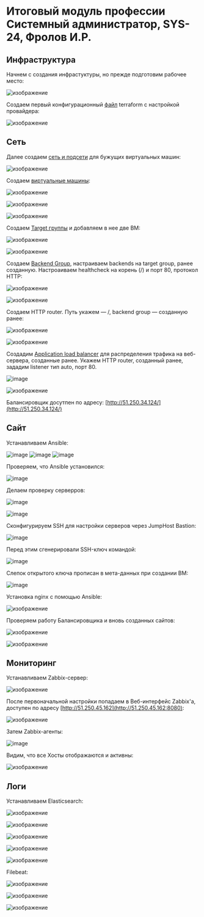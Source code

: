 # **Итоговый модуль профессии Системный администратор, SYS-24, Фролов И.Р.**

## Инфраструктура

Начнем с создания инфрастуктуры, но прежде подготовим рабочее место:

![изображение](https://github.com/user-attachments/assets/286f40c4-bea2-4097-98f0-8ca90805e91d)

Создаем первый конфигурационный [файл](https://github.com/beast86m/diplom_work/blob/main/terraform/main.tf) terraform с настройкой провайдера:

![изображение](https://github.com/user-attachments/assets/ad9d7ee7-9b24-4c79-8190-c6eb1df438ce)

## Сеть

Далее создаем [сеть и подсети](https://github.com/beast86m/diplom_work/blob/main/terraform/net.tf) для бужущих виртуальных машин:

![изображение](https://github.com/user-attachments/assets/ea8dc17a-1508-448c-81b2-5071d59abc4c)

Создаем [виртуальные машины](https://github.com/beast86m/diplom_work/blob/main/terraform/vm.tf):

![изображение](https://github.com/user-attachments/assets/3b16825e-e623-4586-831c-eec3a6becfa9)

![изображение](https://github.com/user-attachments/assets/2e0203e4-6403-4b71-a55a-2075e16f08b4)

![изображение](https://github.com/user-attachments/assets/e00c52db-6fcd-4d58-a2cd-dcc8ae238d61)


Создаем [Target группы](https://github.com/beast86m/diplom_work/blob/main/terraform/security.tf) и добавляем в нее две ВМ:

![изображение](https://github.com/user-attachments/assets/048de38c-d623-4629-b4db-a436fe8414bb)

![изображение](https://github.com/user-attachments/assets/90af9363-08b4-41a9-83c6-d5d4a25cd0fd)

Создаем [Backend Group](https://github.com/beast86m/diplom_work/blob/main/terraform/security.tf), настраиваем backends на target group, ранее созданную. Настроаиваем healthcheck на корень (/) и порт 80, протокол HTTP:

![изображение](https://github.com/user-attachments/assets/c75b4221-8112-49e3-94c8-78ef6036c615)

![изображение](https://github.com/user-attachments/assets/2ea6f39d-8844-4421-a723-9ac0d8f9e47c)

Создаем HTTP router. Путь укажем — /, backend group — созданную ранее:

![изображение](https://github.com/user-attachments/assets/6a12746e-cef9-4def-89e9-ff3774efb72a)

![изображение](https://github.com/user-attachments/assets/9f5e484c-0a2c-4304-947c-20f679c6123f)

Создадим [Application load balancer](https://github.com/beast86m/diplom_work/blob/main/terraform/security.tf) для распределения трафика на веб-сервера, созданные ранее. Укажем HTTP router, созданный ранее, зададим listener тип auto, порт 80.

![image](https://github.com/user-attachments/assets/1c893f57-1799-4d88-929f-fb99a5096558)

![изображение](https://github.com/user-attachments/assets/ff145ebd-9674-4d2a-8df1-189d1b903ec8)

Балансировщик досутпен по адресу: [http://51.250.34.124/](http://51.250.34.124/)

## Сайт

Устанавливаем Ansible:

![image](https://github.com/user-attachments/assets/5ed948de-b49c-4bd1-bbad-c82b42e9efb9)
![image](https://github.com/user-attachments/assets/106ad159-e8f2-45bb-b043-7bf9d087c71e)
![image](https://github.com/user-attachments/assets/60503ed4-1f5a-409d-9ac4-8cb478ca611b)

Проверяем, что Ansible установился:

![image](https://github.com/user-attachments/assets/36238085-2851-4c9d-bb3f-354a2eed46a2)

Делаем проверку серверров:

![image](https://github.com/user-attachments/assets/1e88762d-2417-4d49-a81a-be7e1dad7267)

![image](https://github.com/user-attachments/assets/319873fb-fb22-40f1-9bb0-03d822bee3ba)

Сконфигурируем SSH  для настройки серверов через JumpHost Bastion:

![image](https://github.com/user-attachments/assets/d02103d2-c337-429d-bd40-29a13c8f7ef4)

Перед этим сгенерировали SSH-ключ командой: 

![image](https://github.com/user-attachments/assets/b4513bb4-9d50-4d25-930c-aa928159412e)

Слепок открытого ключа прописан в мета-данных при создании ВМ:

![image](https://github.com/user-attachments/assets/8d7a8f94-0140-4cfb-a574-08b2d417084f)

Установка nginx с помощью Ansible:

![изображение](https://github.com/user-attachments/assets/05206c74-3eec-43df-9104-a5305b7f7b01)

Проверяем работу Балансировщика и вновь созданных сайтов:

![изображение](https://github.com/user-attachments/assets/a0a7bea8-ec7c-4088-a443-eee2e6573158)

![изображение](https://github.com/user-attachments/assets/d148267c-f3f6-4685-b823-8c329775bf77)


## Мониторинг

Устанавливаем Zabbix-сервер: 

![изображение](https://github.com/user-attachments/assets/df5ad3b2-391f-40cb-b3fc-9d8eab046617)

После первоначальной настройки попадаем в Веб-интерфейс Zabbix'a, доступен по адресу [http://51.250.45.162](http://51.250.45.162:8080):

![изображение](https://github.com/user-attachments/assets/bedc69bf-1bcc-4855-8ddf-7c080649310e)

Затем Zabbix-агенты:

![image](https://github.com/user-attachments/assets/d600a57e-3f86-406c-9b8f-c518b361283a)

Видим, что все Хосты отображаются и активны:

![изображение](https://github.com/user-attachments/assets/de514f0d-fa41-4a9b-90c8-be754bc9b70d)


## Логи

Устанавливаем Elasticsearch:

![изображение](https://github.com/user-attachments/assets/58a28a93-86a9-4dc5-9e21-865d8435c5d1)

![изображение](https://github.com/user-attachments/assets/a53faa5e-150e-4a3c-b10b-450e8a8d981a)

![изображение](https://github.com/user-attachments/assets/f4c3471a-b894-4dc6-880e-b0c66672c0c4)

![изображение](https://github.com/user-attachments/assets/c987637a-31f5-4ffa-bdee-a63d8d93006e)

![изображение](https://github.com/user-attachments/assets/a52511ff-2b4c-427b-8294-79fadb1655c8)


Filebeat:

![изображение](https://github.com/user-attachments/assets/e45bdf70-af01-47da-831f-82642d54ee50)

![изображение](https://github.com/user-attachments/assets/94cabe73-3067-426e-8ceb-026fc1369ed4)

![изображение](https://github.com/user-attachments/assets/5f4ffb9b-934c-4341-9919-2349db593509)
